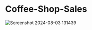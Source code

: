 # Coffee-Shop-Sales

![Screenshot 2024-08-03 131439](https://github.com/user-attachments/assets/ac14d487-0c15-4797-afff-bc6027485d8a)
